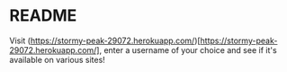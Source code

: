# README

Visit (https://stormy-peak-29072.herokuapp.com/)[https://stormy-peak-29072.herokuapp.com/], enter a username of your choice and see if it's available on various sites!
